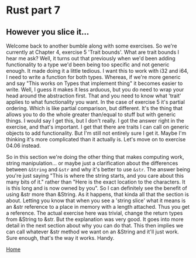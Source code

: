 # Rust part 7
## However you slice it...

Welcome back to another bumble along with some exercises. So we're currently at Chapter 4, exercise 5 'Trait bounds'. What are trait bounds I hear me ask? Well, it
turns out that previously when we'd been adding functionality to a type we'd been being too specific and not generic enough. It made doing it a little tedious. I
want this to work with i32 and i64, I need to write a function for both types. Whereas, if we're more generic and say "This works on Types that implement thing" it
becomes easier to write. Well, I guess it makes it less arduous, but you do need to wrap your head around the abstraction first. That and you need to know what
'trait' applies to what functionality you want. In the case of exercise 5 it's partial ordering. Which is like partial comparison, but different. It's the thing that
allows you to do the whole greater than/equal to stuff but with generic things. I would say I get this, but I don't really. I got the answer right in the exercise,
and that's important. I get that there are traits I can call on generic objects to add functionality. But I'm still not entirely sure I get it. Maybe I'm thinking
it's more complicated than it actually is. Let's move on to exercise 04.06 instead.

So in this section we're doing the other thing that makes computing work, string manipulation... or maybe just a clarification about the differences between `&String`
and `&str` and why it's better to use `&str`. The answer being you're just saying "This is where the string starts, and you care about this many bits of it." rather
than "Here is the exact location to the characters. It is this long and is now owned by you". So I can definitely see the benefit of using &str more than &String. As
it happens, that kinda all that the section is about. Letting you know that when you see a 'string slice' what it means is an &str reference to a place in memory
with a length attached. Thus you get a reference. The actual exercise here was trivial, change the return types from &String to &str. But the explanation was very
good. It goes into more detail in the next section about why you can do that. This then implies we can call whatever &str method we want on an &String and it'll just
work. Sure enough, that's the way it works. Handy.



[Home](README.md)

